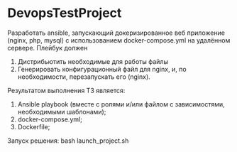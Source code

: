 # DevopsTestProject
Разработать ansible, запускающий докеризированное веб приложение (nginx, php, mysql) с использованием docker-compose.yml на удалённом сервере.
Плейбук должен
1. Дистрибьютить необходимые для работы файлы
2. Генерировать конфигурационный файл для nginx, и, по необходимости,
перезапускать его (nginx).

Результатом выполнения ТЗ является:
1. Ansible playbook (вместе с ролями и/или файлом с зависимостями, необходимыми
шаблонами);
2. docker-compose.yml;
3. Dockerfile;

Запуск решения:
bash launch_project.sh
